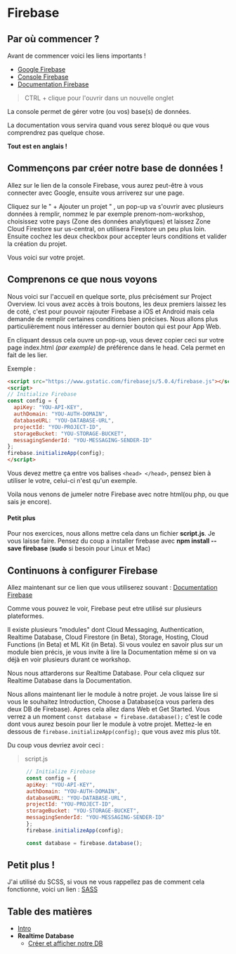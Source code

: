 # Firebase   

## Par où commencer ?

Avant de commencer voici les liens importants !

- [Google Firebase](https://firebase.google.com/)
- [Console Firebase](https://console.firebase.google.com/)
- [Documentation Firebase](https://firebase.google.com/docs/)

> CTRL + clique pour l'ouvrir dans un nouvelle onglet

La console permet de gérer votre (ou vos) base(s) de données.

La documentation vous servira quand vous serez bloqué ou que vous comprendrez pas quelque chose.

**Tout est en anglais !**


## Commençons par créer notre base de données !

Allez sur le lien de la console Firebase, vous aurez peut-être à vous connecter avec Google, ensuite vous arriverez sur une page.

Cliquez sur le " + Ajouter un projet " , un pop-up va s'ouvrir avec plusieurs données à remplir, nommez le par exemple prenom-nom-workshop, choisissez votre pays (Zone des données analytiques) et laissez Zone Cloud Firestore sur us-central, on utilisera Firestore un peu plus loin. Ensuite cochez les deux checkbox pour accepter leurs conditions et valider la création du projet.

Vous voici sur votre projet.


## Comprenons ce que nous voyons

Nous voici sur l'accueil en quelque sorte, plus précisément sur Project Overview. Ici vous avez accès à trois boutons, les deux premiers laissez les de coté, c'est pour pouvoir rajouter Firebase a iOS et Android mais cela demande de remplir certaines conditions bien précises. Nous allons plus particulièrement nous intéresser au dernier bouton qui est pour App Web.

En cliquant dessus cela ouvre un pop-up, vous devez copier ceci sur votre page index.html *(par exemple)* de préférence dans le head. Cela permet en fait de les lier.

Exemple :

```html
<script src="https://www.gstatic.com/firebasejs/5.0.4/firebase.js"></script>
<script>
// Initialize Firebase
const config = {
  apiKey: "YOU-API-KEY",
  authDomain: "YOU-AUTH-DOMAIN",
  databaseURL: "YOU-DATABASE-URL",
  projectId: "YOU-PROJECT-ID",
  storageBucket: "YOU-STORAGE-BUCKET",
  messagingSenderId: "YOU-MESSAGING-SENDER-ID"
};
firebase.initializeApp(config);
</script>
```

Vous devez mettre ça entre vos balises `<head> </head>`, pensez bien à utiliser le votre, celui-ci n'est qu'un exemple.

Voila nous venons de jumeler notre Firebase avec notre html(ou php, ou que sais je encore).

#### Petit plus 
Pour nos exercices, nous allons mettre cela dans un fichier **script.js**. Je vous laisse faire. Pensez du coup a installer firebase avec **npm install --save firebase** (**sudo** si besoin pour Linux et Mac)


## Continuons à configurer Firebase

Allez maintenant sur ce lien que vous utiliserez souvant : <a href="https://firebase.google.com/docs/" target="_blank">Documentation Firebase</a>

Comme vous pouvez le voir, Firebase peut etre utilisé sur plusieurs plateformes.

Il existe plusieurs "modules" dont Cloud Messaging, Authentication, Realtime Database, Cloud Firestore (in Beta), Storage, Hosting, Cloud Functions (in Beta) et ML Kit (in Beta). Si vous voulez en savoir plus sur un module bien précis, je vous invite à lire la Documentation même si on va déjà en voir plusieurs durant ce workshop.

Nous nous attarderons sur Realtime Database. Pour cela cliquez sur Realtime Database dans la Documentation.

Nous allons maintenant lier le module à notre projet. Je vous laisse lire si vous le souhaitez Introduction, Choose a Database(ca vous parlera des deux DB de Firebase). Apres cela allez dans Web et Get Started. Vous verrez a un moment  `const database = firebase.database();` c'est le code dont vous aurez besoin pour lier le module à votre projet. Mettez-le en dessous de `firebase.initializeApp(config);` que vous avez mis plus tôt.

Du coup vous devriez avoir ceci :

> script.js

```javascript
      // Initialize Firebase
      const config = {
      apiKey: "YOU-API-KEY",
      authDomain: "YOU-AUTH-DOMAIN",
      databaseURL: "YOU-DATABASE-URL",
      projectId: "YOU-PROJECT-ID",
      storageBucket: "YOU-STORAGE-BUCKET",
      messagingSenderId: "YOU-MESSAGING-SENDER-ID"
      };
      firebase.initializeApp(config);

      const database = firebase.database();
```

## Petit plus !

J'ai utilisé du SCSS, si vous ne vous rappellez pas de comment cela fonctionne, voici un lien : <a href="https://sass-lang.com/" target="_blank">SASS</a>

## Table des matières

  - [Intro](intro.md) 
  - **Realtime Database**
    - [Créer et afficher notre DB](./1_Realtime_Database/exercice01.md) 
